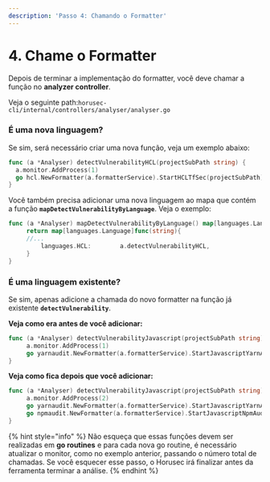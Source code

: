 ```yaml
---
description: 'Passo 4: Chamando o Formatter'
---
```


# 4. Chame o Formatter

Depois de terminar a implementação do formatter, você deve chamar a função no **analyzer controller**. 

Veja o seguinte path:`horusec-cli/internal/controllers/analyser/analyser.go`

### É uma nova linguagem? 

Se sim, será necessário criar uma nova função, veja um exemplo abaixo: 

```go
func (a *Analyser) detectVulnerabilityHCL(projectSubPath string) {
  a.monitor.AddProcess(1)
  go hcl.NewFormatter(a.formatterService).StartHCLTfSec(projectSubPath)
}
```

Você também precisa adicionar uma nova linguagem ao mapa que contém a função  **`mapDetectVulnerabilityByLanguage`**. Veja o exemplo: 

```go
func (a *Analyser) mapDetectVulnerabilityByLanguage() map[languages.Language]func(string) {
	 return map[languages.Language]func(string){
     //...
	 	 languages.HCL:        a.detectVulnerabilityHCL,
	 }
}

```

### É uma linguagem existente? 

Se sim, apenas adicione a chamada do novo formatter na função já existente **`detectVulnerability`**.

**Veja como era antes de você adicionar:** 

```go
func (a *Analyser) detectVulnerabilityJavascript(projectSubPath string) {
	 a.monitor.AddProcess(1)
	 go yarnaudit.NewFormatter(a.formatterService).StartJavascriptYarnAudit(projectSubPath)
}

```

**Veja como fica depois que você adicionar:**

```go
func (a *Analyser) detectVulnerabilityJavascript(projectSubPath string) {
	 a.monitor.AddProcess(2)
	 go yarnaudit.NewFormatter(a.formatterService).StartJavascriptYarnAudit(projectSubPath)
	 go npmaudit.NewFormatter(a.formatterService).StartJavascriptNpmAudit(projectSubPath)
}

```

{% hint style="info" %}
Não esqueça que essas funções devem ser realizadas em **go routines** e para cada nova go routine, é necessário atualizar o monitor, como no exemplo anterior, passando o número total de chamadas. Se você esquecer esse passo, o Horusec irá finalizar antes da ferramenta terminar a análise. 
{% endhint %}

